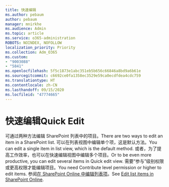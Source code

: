 ```yaml
---
title: 快速编辑
ms.author: pebaum
author: pebaum
manager: mnirkhe
ms.audience: Admin
ms.topic: article
ms.service: o365-administration
ROBOTS: NOINDEX, NOFOLLOW
localization_priority: Priority
ms.collection: Adm_O365
ms.custom:
- "9003088"
- "5841"
ms.openlocfilehash: 5f5c1873e1abc351eb5b656c66846a8bd9a6b61e
ms.sourcegitcommit: c6692ce0fa1358ec3529e59ca0ecdfdea4cdc759
ms.translationtype: HT
ms.contentlocale: zh-CN
ms.lasthandoff: 09/15/2020
ms.locfileid: "47774665"
---
```

# <a name="quick-edit"></a><span data-ttu-id="592e5-102">快速编辑</span><span class="sxs-lookup"><span data-stu-id="592e5-102">Quick Edit</span></span>

<span data-ttu-id="592e5-103">可通过两种方法编辑 SharePoint 列表中的项目。</span><span class="sxs-lookup"><span data-stu-id="592e5-103">There are two ways to edit an item in a SharePoint list.</span></span> <span data-ttu-id="592e5-104">可以在列表视图中编辑单个项，这是默认方法。</span><span class="sxs-lookup"><span data-stu-id="592e5-104">You can edit a single item in list view, which is the default method.</span></span> <span data-ttu-id="592e5-105">或者，为了提高工作效率，也可以在快速编辑视图中编辑多个项目。</span><span class="sxs-lookup"><span data-stu-id="592e5-105">Or to be even more productive, you can edit several items in Quick edit view.</span></span> <span data-ttu-id="592e5-106">需要“参与”级别权限或更高权限才能编辑项目。</span><span class="sxs-lookup"><span data-stu-id="592e5-106">You need Contribute level permission or higher to edit items.</span></span> <span data-ttu-id="592e5-107">参阅[在 SharePoint Online 中编辑列表项](https://support.microsoft.com/office/dac1a1c3-a80b-4082-ba57-715cf613d0f7)。</span><span class="sxs-lookup"><span data-stu-id="592e5-107">See [Edit list items in SharePoint Online](https://support.microsoft.com/office/dac1a1c3-a80b-4082-ba57-715cf613d0f7).</span></span>
